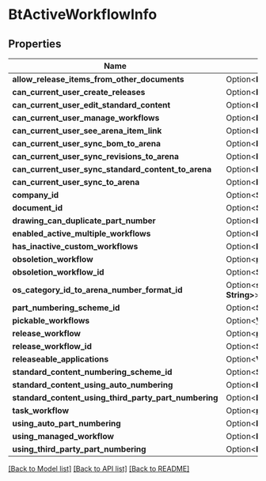# BtActiveWorkflowInfo

## Properties

Name | Type | Description | Notes
------------ | ------------- | ------------- | -------------
**allow_release_items_from_other_documents** | Option<**bool**> |  | [optional]
**can_current_user_create_releases** | Option<**bool**> |  | [optional]
**can_current_user_edit_standard_content** | Option<**bool**> |  | [optional]
**can_current_user_manage_workflows** | Option<**bool**> |  | [optional]
**can_current_user_see_arena_item_link** | Option<**bool**> |  | [optional]
**can_current_user_sync_bom_to_arena** | Option<**bool**> |  | [optional]
**can_current_user_sync_revisions_to_arena** | Option<**bool**> |  | [optional]
**can_current_user_sync_standard_content_to_arena** | Option<**bool**> |  | [optional]
**can_current_user_sync_to_arena** | Option<**bool**> |  | [optional]
**company_id** | Option<**String**> |  | [optional]
**document_id** | Option<**String**> |  | [optional]
**drawing_can_duplicate_part_number** | Option<**bool**> |  | [optional]
**enabled_active_multiple_workflows** | Option<**bool**> |  | [optional]
**has_inactive_custom_workflows** | Option<**bool**> |  | [optional]
**obsoletion_workflow** | Option<[**models::BtPublishedWorkflowInfo**](BTPublishedWorkflowInfo.md)> |  | [optional]
**obsoletion_workflow_id** | Option<**String**> |  | [optional]
**os_category_id_to_arena_number_format_id** | Option<**std::collections::HashMap<String, String>**> |  | [optional]
**part_numbering_scheme_id** | Option<**String**> |  | [optional]
**pickable_workflows** | Option<[**Vec<models::BtPublishedWorkflowInfo>**](BTPublishedWorkflowInfo.md)> |  | [optional]
**release_workflow** | Option<[**models::BtPublishedWorkflowInfo**](BTPublishedWorkflowInfo.md)> |  | [optional]
**release_workflow_id** | Option<**String**> |  | [optional]
**releaseable_applications** | Option<**Vec<String>**> |  | [optional]
**standard_content_numbering_scheme_id** | Option<**String**> |  | [optional]
**standard_content_using_auto_numbering** | Option<**bool**> |  | [optional]
**standard_content_using_third_party_part_numbering** | Option<**bool**> |  | [optional]
**task_workflow** | Option<[**models::BtPublishedWorkflowInfo**](BTPublishedWorkflowInfo.md)> |  | [optional]
**using_auto_part_numbering** | Option<**bool**> |  | [optional]
**using_managed_workflow** | Option<**bool**> |  | [optional]
**using_third_party_part_numbering** | Option<**bool**> |  | [optional]

[[Back to Model list]](../README.md#documentation-for-models) [[Back to API list]](../README.md#documentation-for-api-endpoints) [[Back to README]](../README.md)


